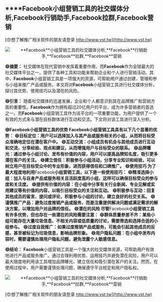 ## ****Facebook**小组营销工具的社交媒体分析,**Facebook**行销助手,**Facebook**拉群,**Facebook**营销**

[😍想了解推广相关软件的朋友请登录 http://www.vst.tw](http://www.vst.tw)

 <center><img src="https://vst.tw/MP4/tuiguang/png/8.png" alt="**Facebook**小组营销工具的社交媒体分析,**Facebook**行销助手,**Facebook**拉群,**Facebook**营销"></center>

**😄摘要：**
社交媒体在现代营销中发挥着重要作用，而**Facebook**作为全球最大的社交媒体平台之一，提供了各种工具和功能来帮助企业和个人进行营销活动。其中，**Facebook**小组营销工具是一项强大的资源，可帮助用户通过创建、管理和参与小组来推广产品或服务。本文将对**Facebook**小组营销工具进行社交媒体分析，探讨其优势、使用技巧以及潜在的风险。

**😄引言：**
随着社交媒体的迅速发展，企业和个人都意识到其在品牌推广和营销方面的重要性。**Facebook**作为拥有超过20亿用户的平台，成为许多营销者的首选之一。而**Facebook**小组营销工具作为该平台的一项重要功能，为用户提供了一个有效的方式来与潜在目标群体进行互动和交流。下文将对该工具进行深入分析。

**😄**Facebook**小组营销工具的优势 **Facebook**小组营销工具具有以下几个显著的优势：**
**😄目标定位：用户可以选择加入与其产品或服务相关的小组，从而将目标受众准确地定位在潜在客户中。**
**😄互动交流：小组成员有机会与其他成员进行互动和交流，分享经验、观点和建议，从而增强用户与目标受众的联系。**
**😄品牌曝光：通过参与小组讨论、发布有价值的内容，用户可以提高品牌知名度，吸引更多潜在客户的关注。**
**😄建立信任：积极参与小组活动，分享专业知识和经验，可以树立用户在目标受众中的专业形象，进而获得信任和口碑推广。**
**😄使用技巧 为了最大程度地利用**Facebook**小组营销工具，以下是一些使用技巧：**
**😄精准选择小组：加入与自身产品或服务相关且活跃度高的小组，这样可以确保目标受众的参与度和关注度。**
**😄提供有价值的内容：在小组中分享有关行业新闻、专业见解或实用建议等有价值的内容，以吸引目标受众的关注和互动。**
**😄积极参与互动：回复其他成员的留言、提问或评论，积极参与小组的讨论，建立良好的社交关系。**
**😄谨慎推广产品：避免过度推销产品或服务，而是注重提供解决问题或满足需求的解决方案，以增加用户对品牌的信任。**
**😄潜在的风险 尽管**Facebook**小组营销工具有许多优势，但也存在一些潜在的风险需要注意：**
**😄群体质量参差不齐：某些小组可能存在大量垃圾信息、不相关内容或低质量的讨论，需要筛选和选择合适的小组参与。**
**😄过度自我推广：如果过度推销产品或服务，可能会引起其他成员的反感，甚至被标记为垃圾信息，影响品牌形象。**
**😄用户隐私问题：在小组中发布内容时，需要谨慎处理用户隐私问题，避免泄露个人敏感信息。**

**😄结论：**
**Facebook**小组营销工具是一个强大的社交媒体资源，可帮助用户有效地进行产品或服务推广。通过合理利用优势、运用技巧并避免潜在风险，用户可以最大限度地利用该工具增加品牌曝光、建立信任和吸引潜在客户的关注。然而，在使用过程中，用户需要谨慎处理问题，确保遵守平台规定和用户隐私权。

 <center><img src="https://vst.tw/MP4/tuiguang/png/1.png" alt="**Facebook**小组营销工具的社交媒体分析,**Facebook**行销助手,**Facebook**拉群,**Facebook**营销"></center>

[😍想了解推广相关软件的朋友请登录 http://www.vst.tw](http://www.vst.tw)



